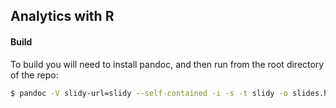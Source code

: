 Analytics with R
----------------

#### Build ####

To build you will need to install pandoc, and then run from the root directory of the repo:

```bash
$ pandoc -V slidy-url=slidy --self-contained -i -s -t slidy -o slides.html git-for-analysts.md
```
